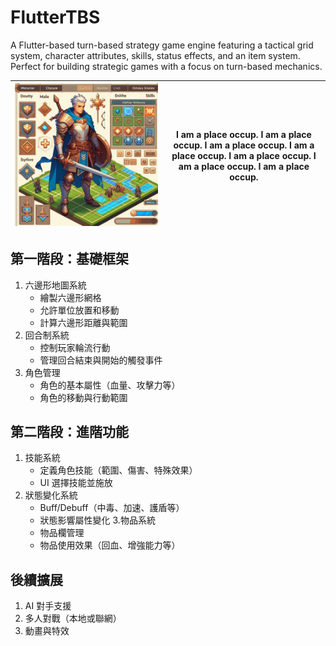 # FlutterTBS
A Flutter-based turn-based strategy game engine featuring a tactical grid system, character attributes, skills, status effects, and an item system. Perfect for building strategic games with a focus on turn-based mechanics.

| ![schematic](FlutterTBS.jpg "Schematic") | I am a place occup. I am a place occup. I am a place occup. I am a place occup. I am a place occup. I am a place occup. I am a place occup. |
| - | - |

## 第一階段：基礎框架
1. 六邊形地圖系統
    * 繪製六邊形網格
    * 允許單位放置和移動
    * 計算六邊形距離與範圍
2. 回合制系統
    * 控制玩家輪流行動
    * 管理回合結束與開始的觸發事件
3. 角色管理
    * 角色的基本屬性（血量、攻擊力等）
    * 角色的移動與行動範圍

## 第二階段：進階功能
1. 技能系統
    * 定義角色技能（範圍、傷害、特殊效果）
    * UI 選擇技能並施放
2. 狀態變化系統
    * Buff/Debuff（中毒、加速、護盾等）
    * 狀態影響屬性變化
3.物品系統
    * 物品欄管理
    * 物品使用效果（回血、增強能力等）

## 後續擴展
1. AI 對手支援
2. 多人對戰（本地或聯網）
3. 動畫與特效
